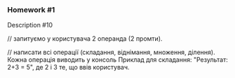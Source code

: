 ### Homework #1

Description #10

// запитуємо у користувача 2 операнда (2 промти).

// написати всі операції (складання, віднімання, множення, ділення). 
Кожна операція виводить у консоль Приклад для складання: 
"Результат: 2+3 = 5", де 2 і 3 те, що ввів користувач.